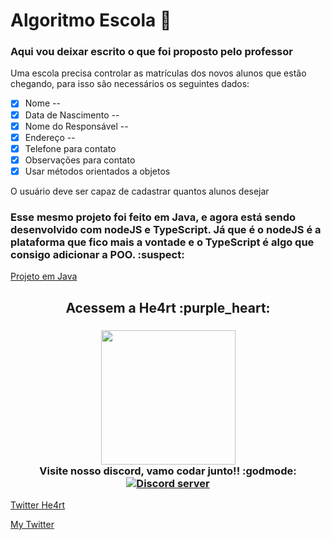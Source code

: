 # Algoritmo Escola :school:

### Aqui vou deixar escrito o que foi proposto pelo professor

Uma escola precisa controlar as matrículas dos novos alunos que estão chegando, para isso são necessários os seguintes dados:

- [x] Nome --
- [x] Data de Nascimento --
- [x] Nome do Responsável --
- [x] Endereço --
- [x] Telefone para contato
- [x] Observações para contato
- [x] Usar métodos orientados a objetos

O usuário deve ser capaz de cadastrar quantos alunos desejar

### Esse mesmo projeto foi feito em Java, e agora está sendo desenvolvido com nodeJS e TypeScript. Já que é o nodeJS é a plataforma que fico mais a vontade e o TypeScript é algo que consigo adicionar a POO. :suspect:

[Projeto em Java](https://github.com/m7Aei/Escola-Java)

<h2 align="center">
  Acessem a He4rt :purple_heart:
</h2>

<h3 align="center">
  <img src="https://heartdevs.com/wp-content/uploads/2018/12/logo.png" width="215"><br>
    Visite nosso discord, vamo codar junto!! :godmode:
	<a href="https://discord.io/He4rt" target="_blank">
	<img src="https://discordapp.com/api/guilds/452926217558163456/embed.png" alt="Discord server"/></a><br>
</h3>

[Twitter He4rt](https://twitter.com/He4rtDevs)

[My Twitter](https://twitter.com/m7Aei_He4rt)
